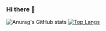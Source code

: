 ### Hi there 👋

<!--
**oduodg/oduodg** is a ✨ _special_ ✨ repository because its `README.md` (this file) appears on your GitHub profile.

Here are some ideas to get you started:

- 🔭 I’m currently working on ...
- 🌱 I’m currently learning ...
- 👯 I’m looking to collaborate on ...
- 🤔 I’m looking for help with ...
- 💬 Ask me about ...
- 📫 How to reach me: ...
- 😄 Pronouns: ...
- ⚡ Fun fact: ...
-->

![Anurag's GitHub stats](https://github-readme-stats.vercel.app/api?username=oduodg&show_icons=true&theme=radical)
[![Top Langs](https://github-readme-stats.vercel.app/api/top-langs/?username=oduodg&layout=compact)](https://github.com/anuraghazra/github-readme-stats)
